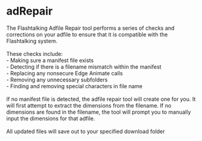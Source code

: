 # adRepair
The Flashtalking Adfile Repair tool performs a series of checks and corrections on your adfile to ensure
            that it is compatible with the Flashtalking system.<br><br>These checks include:<br>
            - Making sure a manifest file exists<br>
            - Detecting if there is a filename mismatch within the manifest<br>
            - Replacing any nonsecure Edge Animate calls<br>
            - Removing any unnecessary subfolders<br>
            - Finding and removing special characters in file name<br><br>
            If no manifest file is detected, the adfile repair tool will create one for you. It will first attempt to
            extract the dimensions from the filename. If no dimensions are found in the filename, the tool will prompt
            you to manually input the dimensions for that adfile.<br><br>
            All updated files will save out to your specified download folder